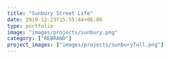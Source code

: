 ```yaml
---
title: "Sunbury Street Life"
date: 2019-12-23T15:55:44+06:00
type: portfolio
image: "images/projects/sunbury.png"
category: ["REBRAND"]
project_images: ["images/projects/sunburyfull.png"]
---
```

